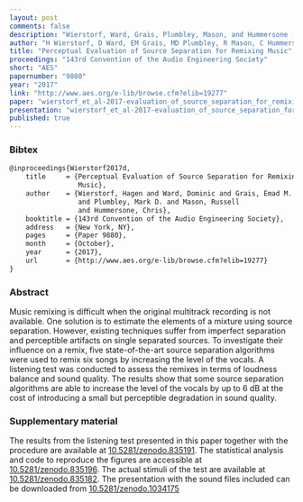 ```yaml
---
layout: post
comments: false
description: "Wierstorf, Ward, Grais, Plumbley, Mason, and Hummersone - Perceptual Evaluation of Source Separation for Remixing Music"
author: "H Wierstorf, D Ward, EM Grais, MD Plumbley, R Mason, C Hummersone"
title: "Perceptual Evaluation of Source Separation for Remixing Music"
proceedings: "143rd Convention of the Audio Engineering Society"
short: "AES"
papernumber: "9880"
year: "2017"
link: "http://www.aes.org/e-lib/browse.cfm?elib=19277"
paper: "wierstorf_et_al-2017-evaluation_of_source_separation_for_remixing.pdf"
presentation: "wierstorf_et_al-2017-evaluation_of_source_separation_for_remixing-presentation.pdf"
published: true
---
```


### Bibtex

```latex
@inproceedings{Wierstorf2017d,
    title     = {Perceptual Evaluation of Source Separation for Remixing
                 Music},
    author    = {Wierstorf, Hagen and Ward, Dominic and Grais, Emad M.
                 and Plumbley, Mark D. and Mason, Russell
                 and Hummersone, Chris},
    booktitle = {143rd Convention of the Audio Engineering Society},
    address   = {New York, NY},
    pages     = {Paper 9880},
    month     = {October},
    year      = {2017},
    url       = {http://www.aes.org/e-lib/browse.cfm?elib=19277}
}
```

### Abstract

Music remixing is difficult when the original multitrack recording is not
available. One solution is to estimate the elements of a mixture using source
separation. However, existing techniques suffer from imperfect separation and
perceptible artifacts on single separated sources. To investigate their
influence on a remix, five state-of-the-art source separation algorithms were
used to remix six songs by increasing the level of the vocals. A listening test
was conducted to assess the remixes in terms of loudness balance and sound
quality. The results show that some source separation algorithms are able to
increase the level of the vocals by up to 6 dB at the cost of introducing a
small but perceptible degradation in sound quality.

### Supplementary material

The results from the listening test presented in this paper together with the
procedure are available at
[10.5281/zenodo.835191](https://doi.org/10.5281/zenodo.835191).
The statistical analysis and code to reproduce the figures are accessible
at [10.5281/zenodo.835196](https://doi.org/10.5281/zenodo.835196).
The actual stimuli of the test are available at
[10.5281/zenodo.835182](https://doi.org/10.5281/zenodo.835182).
The presentation with the sound files included can be downloaded from
[10.5281/zenodo.1034175](https://doi.org/10.5281/zenodo.1034175)
